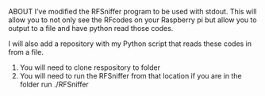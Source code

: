 ABOUT
I've modified the RFSniffer program to be used with stdout. This will allow you to not only see the RFcodes on your Raspberry pi but allow you to output to a file and have python read those codes.

I will also add a repository with my Python script that reads these codes in from a file.

1. You will need to clone respository to folder
2. You will need to run the RFSniffer from that location if you are in the folder run ./RFSniffer
